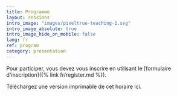 ```yaml
---
title: Programme
layout: sessions
intro_image: "images/pixeltrue-teaching-1.svg"
intro_image_absolute: true
intro_image_hide_on_mobile: false
lang: fr
ref: program
category: presentation
---
```


Pour participer, vous devez vous inscrire en utilisant le [formulaire d'inscription]({% link fr/register.md %}).

Téléchargez une version imprimable de cet horaire ici.
